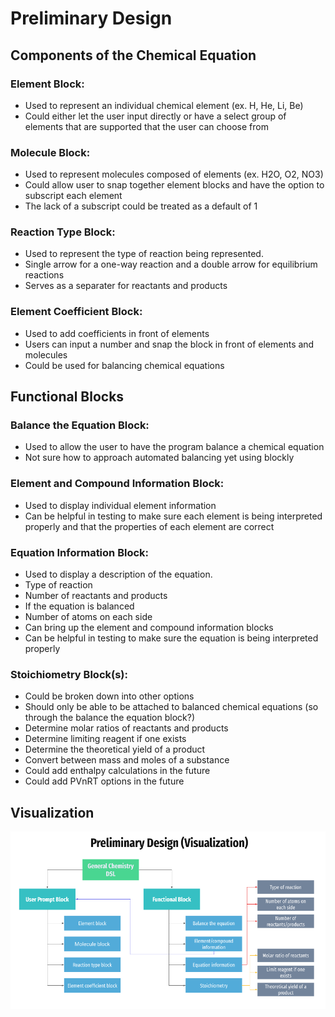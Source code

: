 # Preliminary Design
## Components of the Chemical Equation
### Element Block:
* Used to represent an individual chemical element (ex. H, He, Li, Be)
* Could either let the user input directly or have a select group of elements that are supported that the user can choose from

### Molecule Block:
* Used to represent molecules composed of elements (ex. H2O, O2, NO3)
* Could allow user to snap together element blocks and have the option to subscript each element
* The lack of a subscript could be treated as a default of 1

### Reaction Type Block:
* Used to represent the type of reaction being represented.
* Single arrow for a one-way reaction and a double arrow for equilibrium reactions
* Serves as a separater for reactants and products

### Element Coefficient Block:
* Used to add coefficients in front of elements
* Users can input a number and snap the block in front of elements and molecules
* Could be used for balancing chemical equations

## Functional Blocks
### Balance the Equation Block:
* Used to allow the user to have the program balance a chemical equation
* Not sure how to approach automated balancing yet using blockly

### Element and Compound Information Block:
* Used to display individual element information
* Can be helpful in testing to make sure each element is being interpreted properly and that the properties of each element are correct

### Equation Information Block: 
* Used to display a description of the equation.
* Type of reaction
* Number of reactants and products
* If the equation is balanced
* Number of atoms on each side
* Can bring up the element and compound information blocks
* Can be helpful in testing to make sure the equation is being interpreted properly

### Stoichiometry Block(s):
* Could be broken down into other options
* Should only be able to be attached to balanced chemical equations (so through the balance the equation block?)
* Determine molar ratios of reactants and products
* Determine limiting reagent if one exists
* Determine the theoretical yield of a product
* Convert between mass and moles of a substance
* Could add enthalpy calculations in the future
* Could add PVnRT options in the future

## Visualization
![visualization](preliminaryDesign.png)